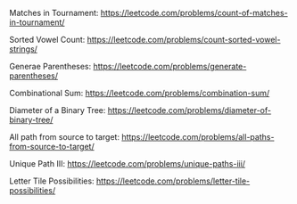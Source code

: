 Matches in Tournament: https://leetcode.com/problems/count-of-matches-in-tournament/

Sorted Vowel Count: https://leetcode.com/problems/count-sorted-vowel-strings/

Generae Parentheses: https://leetcode.com/problems/generate-parentheses/

Combinational Sum: https://leetcode.com/problems/combination-sum/

Diameter of a Binary Tree: https://leetcode.com/problems/diameter-of-binary-tree/

All path from source to target: https://leetcode.com/problems/all-paths-from-source-to-target/

Unique Path III: https://leetcode.com/problems/unique-paths-iii/

Letter Tile Possibilities: https://leetcode.com/problems/letter-tile-possibilities/
